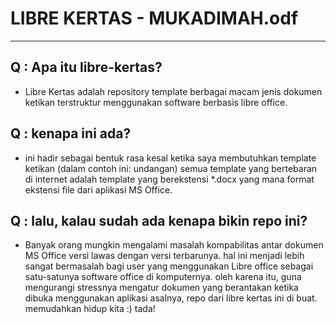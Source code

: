 # LIBRE KERTAS - MUKADIMAH.odf
---
## Q : Apa itu libre-kertas?
- Libre Kertas adalah repository template berbagai macam jenis dokumen ketikan terstruktur menggunakan software berbasis libre office.
 
 ## Q : kenapa ini ada?
- ini hadir sebagai bentuk rasa kesal ketika saya membutuhkan template ketikan (dalam contoh ini: undangan) semua template yang bertebaran di internet adalah template yang berekstensi *.docx yang mana format ekstensi file dari aplikasi MS Office.
## Q : lalu, kalau sudah ada kenapa bikin repo ini?
- Banyak orang mungkin mengalami masalah kompabilitas antar dokumen MS Office versi lawas dengan versi terbarunya. hal ini menjadi lebih sangat bermasalah bagi user yang menggunakan Libre office sebagai satu-satunya software office di komputernya. oleh karena itu, guna mengurangi stressnya mengatur dokumen yang berantakan ketika dibuka menggunakan aplikasi asalnya, repo dari libre kertas ini di buat. memudahkan hidup kita :) tada!
